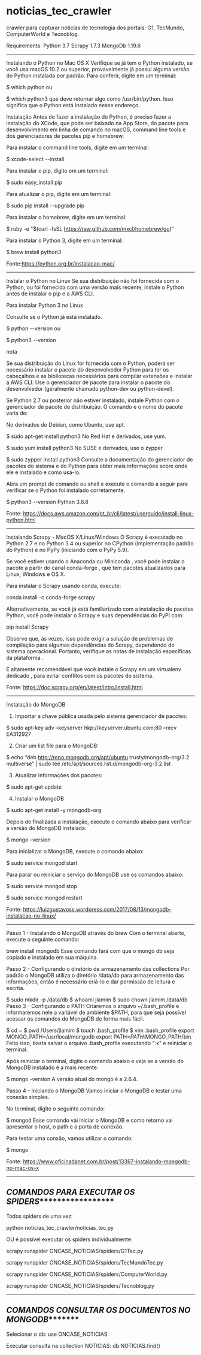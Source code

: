 # noticias_tec_crawler
crawler para capturar noticias de tecnologia dos portais: G1, TecMundo, ComputerWorld e Tecnoblog.

Requirements:
Python 3.7
Scrapy 1.7.3
MongoDb 1.19.6

--------------------------------------------------------------------------------

Instalando o Python no Mac OS X
Verifique se já tem o Python instalado, se você usa macOS 10.2 ou superior, provavelmente já possui alguma versão do Python instalada por padrão. Para conferir, digite em um terminal:

$ which python
ou

$ which python3
que deve retornar algo como /usr/bin/python. Isso significa que o Python está instalado nesse endereço.

Instalação
Antes de fazer a instalação do Python, é preciso fazer a instalação do XCode, que pode ser baixado na App Store, do pacote para desenvolvimento em linha de comando no macOS, command line tools e dos gerenciadores de pacotes pip e homebrew.

Para instalar o command line tools, digite em um terminal:

$ xcode-select --install

Para instalar o pip, digite em um terminal:

$ sudo easy_install pip

Para atualizar o pip, digite em um terminal:

$ sudo pip install --upgrade pip

Para instalar o homebrew, digite em um terminal:

$ ruby -e "$(curl -fsSL https://raw.github.com/mxcl/homebrew/go)"

Para instalar o Python 3, digite em um terminal:

$ brew install python3

Fonte:https://python.org.br/instalacao-mac/

--------------------------------------------------------------------------------


Instalar o Python no Linux
Se sua distribuição não foi fornecida com o Python, ou foi fornecida com uma versão mais recente, instale o Python antes de instalar o pip e a AWS CLI.

Para instalar Python 3 no Linux

Consulte se o Python já está instalado.

$ python --version
ou

$ python3 --version

nota

Se sua distribuição do Linux for fornecida com o Python, poderá ser necessário instalar o pacote do desenvolvedor Python para ter os cabeçalhos e as bibliotecas necessários para compilar extensões e instalar a AWS CLI. Use o gerenciador de pacote para instalar o pacote do desenvolvedor (geralmente chamado python-dev ou python-devel).

Se Python 2.7 ou posterior não estiver instalado, instale Python com o gerenciador de pacote de distribuição. O comando e o nome do pacote varia de:

No derivados do Debian, como Ubuntu, use apt.

$ sudo apt-get install python3
No Red Hat e derivados, use yum.

$ sudo yum install python3
No SUSE e derivados, use o zypper.

$ sudo zypper install python3
Consulte a documentação do gerenciador de pacotes do sistema e do Python para obter mais informações sobre onde ele é instalado e como usá-lo.

Abra um prompt de comando ou shell e execute o comando a seguir para verificar se o Python foi instalado corretamente.

$ python3 --version
Python 3.6.8

Fonte: https://docs.aws.amazon.com/pt_br/cli/latest/userguide/install-linux-python.html

--------------------------------------------------------------------------------


Instalando Scrapy - MacOS X/Linux/Windows
O Scrapy é executado no Python 2.7 e no Python 3.4 ou superior no CPython (implementação padrão do Python) e no PyPy (iniciando com o PyPy 5.9).

Se você estiver usando o Anaconda ou Miniconda , você pode instalar o pacote a partir do canal conda-forge , que tem pacotes atualizados para Linux, Windows e OS X.

Para instalar o Scrapy usando conda, execute:

conda install -c conda-forge scrapy

Alternativamente, se você já está familiarizado com a instalação de pacotes Python, você pode instalar o Scrapy e suas dependências do PyPI com:

pip install Scrapy

Observe que, às vezes, isso pode exigir a solução de problemas de compilação para algumas dependências do Scrapy, dependendo do sistema operacional. Portanto, verifique as notas de instalação específicas da plataforma .

É altamente recomendável que você instale o Scrapy em um virtualenv dedicado , para evitar conflitos com os pacotes do sistema.

Fonte: https://doc.scrapy.org/en/latest/intro/install.html

--------------------------------------------------------------------------------

Instalação do MongoDB
 

1) Importar a chave pública usada pelo sistema gerenciador de pacotes:

$ sudo apt-key adv –keyserver hkp://keyserver.ubuntu.com:80 –recv EA312927

2) Criar um list file para o MongoDB:

$ echo “deb http://repo.mongodb.org/apt/ubuntu trusty/mongodb-org/3.2 multiverse” | sudo tee /etc/apt/sources.list.d/mongodb-org-3.2.list

3) Atualizar informações dos pacotes:

$ sudo apt-get update

4) Instalar o MongoDB

$ sudo apt-get install -y mongodb-org

Depois de finalizada a instalação, execute o comando abaixo para verificar a versão do MongoDB instalada:

$ mongo –version

Para inicializar o MongoDB, execute o comando abaixo:

$ sudo service mongod start

Para parar ou reiniciar o serviço do MongoDB use os comandos abaixo:

$ sudo service mongod stop

$ sudo service mongod restart

Fonte: https://luizgustavoss.wordpress.com/2017/08/13/mongodb-instalacao-no-linux/

--------------------------------------------------------------------------------

Passo 1 - Instalando o MongoDB através do brew
Com o terminal aberto, execute o seguinte comando:

brew install mongodb
Esse comando fará com que o mongo db seja copiado e instalado em sua máquina.

Passo 2 - Configurando o diretório de armazenamento das collections
Por padrão o MongoDB utiliza o diretório /data/db para armazenamento das informações, então é necessário criá-lo e dar permissão de leitura e escrita.

$ sudo mkdir -p /data/db
$ whoami
jlamim
$ sudo chown jlamim /data/db
Passo 3 - Configurando o PATH
Criaremos o arquivo ~/.bash_profile e informaremos nele a variável de ambiente $PATH, para que seja possível acessar os comandos do MongoDB de forma mais fácil.

$ cd ~
$ pwd
/Users/jlamim
$ touch .bash_profile
$ vim .bash_profile
export MONGO_PATH=/usr/local/mongodb
export PATH=$PATH:$MONGO_PATH/bin
Feito isso, basta salvar o arquivo .bash_profile executando ":x" e reiniciar o terminal.

Após reiniciar o terminal, digite o comando abaixo e veja se a versão do MongoDB instalado é a mais recente.


$ mongo -version
A versão atual do mongo é a 2.6.4.

Passo 4 - Iniciando o MongoDB
Vamos iniciar o MongoDB e testar uma conexão simples.

No terminal, digite o seguinte comando:

$ mongod
Esse comando vai iniciar o MongoDB e como retorno vai apresentar o host, o path e a porta de conexão.

Para testar uma conxão, vamos utilizar o comando:

$ mongo

Fonte: https://www.oficinadanet.com.br/post/13367-instalando-mongodb-no-mac-os-x

--------------------------------------------------------------------------------
***************COMANDOS PARA EXECUTAR OS SPIDERS********************************
--------------------------------------------------------------------------------
Todos spiders de uma vez:

python noticias_tec_crawler/noticias_tec.py


OU é possível executar os spiders individualmente:

scrapy runspider ONCASE_NOTICIAS/spiders/G1Tec.py

scrapy runspider ONCASE_NOTICIAS/spiders/TecMundoTec.py

scrapy runspider ONCASE_NOTICIAS/spiders/ComputerWorld.py

scrapy runspider ONCASE_NOTICIAS/spiders/Tecnoblog.py

--------------------------------------------------------------------------------
***************COMANDOS CONSULTAR OS DOCUMENTOS NO MONGODB**********************
--------------------------------------------------------------------------------
Selecionar o db:
use ONCASE_NOTICIAS

Executar consulta na collection NOTICIAS:
db.NOTICIAS.find()